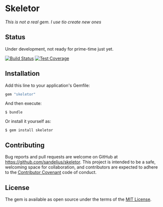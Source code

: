 # Skeletor

*This is not a real gem. I use tio create new ones*

## Status
Under development, not ready for prime-time just yet.

[![Build Status](https://travis-ci.org/sandelius/skeletor.svg?branch=master)](https://travis-ci.org/sandelius/skeletor)
[![Test Coverage](https://codeclimate.com/github/sandelius/skeletor/badges/coverage.svg)](https://codeclimate.com/github/sandelius/skeletor/coverage)

## Installation

Add this line to your application's Gemfile:

```ruby
gem "skeletor"
```

And then execute:

    $ bundle

Or install it yourself as:

    $ gem install skeletor


## Contributing

Bug reports and pull requests are welcome on GitHub at https://github.com/sandelius/skeletor. This project is intended to be a safe, welcoming space for collaboration, and contributors are expected to adhere to the [Contributor Covenant](http://contributor-covenant.org) code of conduct.


## License

The gem is available as open source under the terms of the [MIT License](http://opensource.org/licenses/MIT).